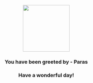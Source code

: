 <p align="center">
    <img src="https://raw.githubusercontent.com/PokeAPI/sprites/master/sprites/pokemon/46.png" width="150" height="150">
</p>
<h3 align="center">You have been greeted by - <b>Paras</b></h3>
<h3 align="center">Have a wonderful day!</h3>
